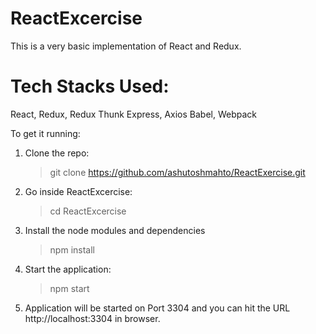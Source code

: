 # ReactExcercise

This is a very basic implementation of React and Redux.

# Tech Stacks Used:

React, Redux, Redux Thunk
Express, Axios
Babel, Webpack

To get it running:

1. Clone the repo:

   > git clone https://github.com/ashutoshmahto/ReactExercise.git

2. Go inside ReactExcercise:

   > cd ReactExcercise

3. Install the node modules and dependencies

   > npm install

4. Start the application:

   > npm start

5. Application will be started on Port 3304 and you can hit the URL http://localhost:3304 in browser.
